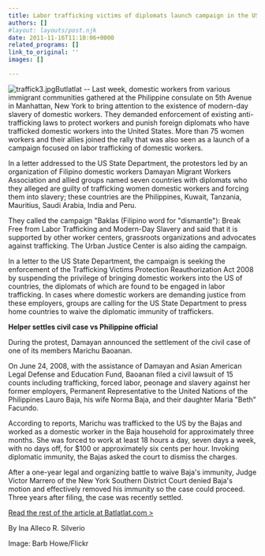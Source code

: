 ```yaml
---
title: Labor trafficking victims of diplomats launch campaign in the US
authors: []
#layout: layouts/post.njk
date: 2011-11-16T11:10:06+0000
related_programs: []
link_to_original: ''
images: []

---
```

![traffick3.jpg](/uploads/traffick3.jpg)Butlatlat -- Last week, domestic workers from various immigrant communities gathered at the Philippine consulate on 5th Avenue in Manhattan, New York to bring attention to the existence of modern-day slavery of domestic workers. They demanded enforcement of existing anti-trafficking laws to protect workers and punish foreign diplomats who have trafficked domestic workers into the United States. More than 75 women workers and their allies joined the rally that was also seen as a launch of a campaign focused on labor trafficking of domestic workers.

In a letter addressed to the US State Department, the protestors led by an organization of Filipino domestic workers Damayan Migrant Workers Association and allied groups named seven countries with diplomats who they alleged are guilty of trafficking women domestic workers and forcing them into slavery; these countries are the Philippines, Kuwait, Tanzania, Mauritius, Saudi Arabia, India and Peru.

They called the campaign "Baklas (Filipino word for "dismantle"): Break Free from Labor Trafficking and Modern-Day Slavery and said that it is supported by other worker centers, grassroots organizations and advocates against trafficking. The Urban Justice Center is also aiding the campaign.

In a letter to the US State Department, the campaign is seeking the enforcement of the Trafficking Victims Protection Reauthorization Act 2008 by suspending the privilege of bringing domestic workers into the US of countries, the diplomats of which are found to be engaged in labor trafficking. In cases where domestic workers are demanding justice from these employers, groups are calling for the US State Department to press home countries to waive the diplomatic immunity of traffickers.

**Helper settles civil case vs Philippine official**

During the protest, Damayan announced the settlement of the civil case of one of its members Marichu Baoanan.

On June 24, 2008, with the assistance of Damayan and Asian American Legal Defense and Education Fund, Baoanan filed a civil lawsuit of 15 counts including trafficking, forced labor, peonage and slavery against her former employers, Permanent Representative to the United Nations of the Philippines Lauro Baja, his wife Norma Baja, and their daughter Maria "Beth" Facundo.

According to reports, Marichu was trafficked to the US by the Bajas and worked as a domestic worker in the Baja household for approximately three months. She was forced to work at least 18 hours a day, seven days a week, with no days off, for $100 or approximately six cents per hour. Invoking diplomatic immunity, the Bajas asked the court to dismiss the charges.

After a one-year legal and organizing battle to waive Baja's immunity, Judge Victor Marrero of the New York Southern District Court denied Baja's motion and effectively removed his immunity so the case could proceed. Three years after filing, the case was recently settled.

[Read the rest of the article at Batlatlat.com >](https://bulatlat.com/main/2011/11/16/labor-trafficking-victims-of-diplomats-launch-campaign-in-the-us/)

By Ina Alleco R. Silverio

Image: Barb Howe/Flickr